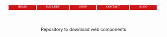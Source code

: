 <div align="center">
    
<!--     <a href="https://github.com/rohini-ranjanR/steller-web"><strong>Steller Web</strong></a><br/> -->
 <img src = "downloads/web/navbar/red-nav-bar/preview nav.png">
    <br />
  <br />
  
Repository to download web components
